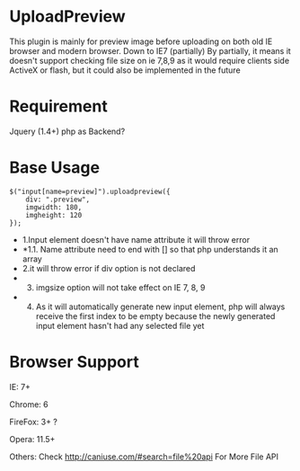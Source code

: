 # UploadPreview 
This plugin is mainly for preview image before uploading on both old IE browser and modern browser.
Down to IE7 (partially)
By partially, it means it doesn't support checking file size on ie 7,8,9 as it would require clients side ActiveX or flash, but it could also be implemented in the future


Requirement
=============================
Jquery (1.4+)
php as Backend?

Base Usage
=============================
	$("input[name=preview]").uploadpreview({
		div: ".preview",
		imgwidth: 180,
		imgheight: 120
	});
* 1.Input element doesn't have name attribute it will throw error
* *1.1. Name attribute need to end with [] so that php understands it an array
* 2.it will throw error if div option is not declared
* 3. imgsize option will not take effect on IE 7, 8, 9
* 4. As it will automatically generate new input element, php will always receive the first index to be empty because the newly generated input element hasn't had any selected file yet

Browser Support
=============================
IE: 7+

Chrome: 6

FireFox: 3+ ?

Opera: 11.5+

Others: Check http://caniuse.com/#search=file%20api For More File API

